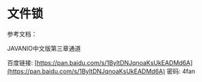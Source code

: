# 文件锁

参考文档：

JAVANIO中文版第三章通道

百度链接: [https://pan.baidu.com/s/1ByltDNJqnoaKsUkEADMd6A](https://pan.baidu.com/s/1ByltDNJqnoaKsUkEADMd6A) 密码: 4fan

